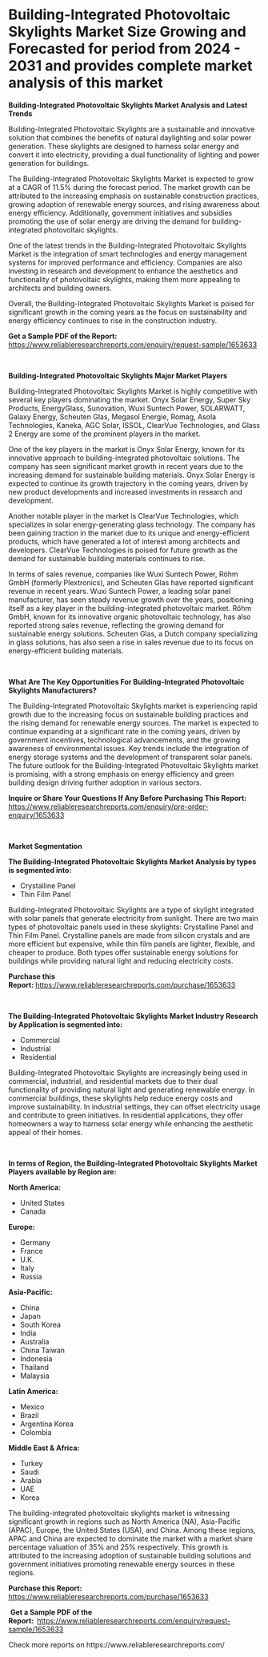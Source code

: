 <p><h1>Building-Integrated Photovoltaic Skylights Market Size Growing and Forecasted for period from 2024 - 2031 and provides complete market analysis of this market</h1></p><p><strong>Building-Integrated Photovoltaic Skylights Market Analysis and Latest Trends</strong></p>
<p><p>Building-Integrated Photovoltaic Skylights are a sustainable and innovative solution that combines the benefits of natural daylighting and solar power generation. These skylights are designed to harness solar energy and convert it into electricity, providing a dual functionality of lighting and power generation for buildings.</p><p>The Building-Integrated Photovoltaic Skylights Market is expected to grow at a CAGR of 11.5% during the forecast period. The market growth can be attributed to the increasing emphasis on sustainable construction practices, growing adoption of renewable energy sources, and rising awareness about energy efficiency. Additionally, government initiatives and subsidies promoting the use of solar energy are driving the demand for building-integrated photovoltaic skylights.</p><p>One of the latest trends in the Building-Integrated Photovoltaic Skylights Market is the integration of smart technologies and energy management systems for improved performance and efficiency. Companies are also investing in research and development to enhance the aesthetics and functionality of photovoltaic skylights, making them more appealing to architects and building owners.</p><p>Overall, the Building-Integrated Photovoltaic Skylights Market is poised for significant growth in the coming years as the focus on sustainability and energy efficiency continues to rise in the construction industry.</p></p>
<p><strong>Get a Sample PDF of the Report:&nbsp;</strong> <a href="https://www.reliableresearchreports.com/enquiry/request-sample/1653633">https://www.reliableresearchreports.com/enquiry/request-sample/1653633</a></p>
<p>&nbsp;</p>
<p><strong>Building-Integrated Photovoltaic Skylights Major Market Players</strong></p>
<p><p>Building-Integrated Photovoltaic Skylights Market is highly competitive with several key players dominating the market. Onyx Solar Energy, Super Sky Products, EnergyGlass, Sunovation, Wuxi Suntech Power, SOLARWATT, Galaxy Energy, Scheuten Glas, Megasol Energie, Romag, Asola Technologies, Kaneka, AGC Solar, ISSOL, ClearVue Technologies, and Glass 2 Energy are some of the prominent players in the market.</p><p>One of the key players in the market is Onyx Solar Energy, known for its innovative approach to building-integrated photovoltaic solutions. The company has seen significant market growth in recent years due to the increasing demand for sustainable building materials. Onyx Solar Energy is expected to continue its growth trajectory in the coming years, driven by new product developments and increased investments in research and development.</p><p>Another notable player in the market is ClearVue Technologies, which specializes in solar energy-generating glass technology. The company has been gaining traction in the market due to its unique and energy-efficient products, which have generated a lot of interest among architects and developers. ClearVue Technologies is poised for future growth as the demand for sustainable building materials continues to rise.</p><p>In terms of sales revenue, companies like Wuxi Suntech Power, Röhm GmbH (formerly Plextronics), and Scheuten Glas have reported significant revenue in recent years. Wuxi Suntech Power, a leading solar panel manufacturer, has seen steady revenue growth over the years, positioning itself as a key player in the building-integrated photovoltaic market. Röhm GmbH, known for its innovative organic photovoltaic technology, has also reported strong sales revenue, reflecting the growing demand for sustainable energy solutions. Scheuten Glas, a Dutch company specializing in glass solutions, has also seen a rise in sales revenue due to its focus on energy-efficient building materials.</p></p>
<p>&nbsp;</p>
<p><strong>What Are The Key Opportunities For Building-Integrated Photovoltaic Skylights Manufacturers?</strong></p>
<p><p>The Building-Integrated Photovoltaic Skylights market is experiencing rapid growth due to the increasing focus on sustainable building practices and the rising demand for renewable energy sources. The market is expected to continue expanding at a significant rate in the coming years, driven by government incentives, technological advancements, and the growing awareness of environmental issues. Key trends include the integration of energy storage systems and the development of transparent solar panels. The future outlook for the Building-Integrated Photovoltaic Skylights market is promising, with a strong emphasis on energy efficiency and green building design driving further adoption in various sectors.</p></p>
<p><strong>Inquire or Share Your Questions If Any Before Purchasing This Report:</strong> <a href="https://www.reliableresearchreports.com/enquiry/pre-order-enquiry/1653633">https://www.reliableresearchreports.com/enquiry/pre-order-enquiry/1653633</a></p>
<p>&nbsp;</p>
<p><strong>Market Segmentation</strong></p>
<p><strong>The Building-Integrated Photovoltaic Skylights Market Analysis by types is segmented into:</strong></p>
<p><ul><li>Crystalline Panel</li><li>Thin Film Panel</li></ul></p>
<p><p>Building-Integrated Photovoltaic Skylights are a type of skylight integrated with solar panels that generate electricity from sunlight. There are two main types of photovoltaic panels used in these skylights: Crystalline Panel and Thin Film Panel. Crystalline panels are made from silicon crystals and are more efficient but expensive, while thin film panels are lighter, flexible, and cheaper to produce. Both types offer sustainable energy solutions for buildings while providing natural light and reducing electricity costs.</p></p>
<p><strong>Purchase this Report:&nbsp;</strong><a href="https://www.reliableresearchreports.com/purchase/1653633">https://www.reliableresearchreports.com/purchase/1653633</a></p>
<p>&nbsp;</p>
<p><strong>The Building-Integrated Photovoltaic Skylights Market Industry Research by Application is segmented into:</strong></p>
<p><ul><li>Commercial</li><li>Industrial</li><li>Residential</li></ul></p>
<p><p>Building-Integrated Photovoltaic Skylights are increasingly being used in commercial, industrial, and residential markets due to their dual functionality of providing natural light and generating renewable energy. In commercial buildings, these skylights help reduce energy costs and improve sustainability. In industrial settings, they can offset electricity usage and contribute to green initiatives. In residential applications, they offer homeowners a way to harness solar energy while enhancing the aesthetic appeal of their homes.</p></p>
<p>&nbsp;</p>
<p><strong>In terms of Region, the Building-Integrated Photovoltaic Skylights Market Players available by Region are:</strong></p>
<p>
    <p> <strong> North America: </strong>
        <ul>
            <li>United States</li>
            <li>Canada</li>
        </ul>
        </p> 
    <p> <strong> Europe: </strong>
        <ul>
            <li>Germany</li>
            <li>France</li>
            <li>U.K.</li>
            <li>Italy</li>
            <li>Russia</li>
        </ul>
        </p> 
    <p> <strong> Asia-Pacific: </strong>
        <ul>
            <li>China</li>
            <li>Japan</li>
            <li>South Korea</li>
            <li>India</li>
            <li>Australia</li>
            <li>China Taiwan</li>
            <li>Indonesia</li>
            <li>Thailand</li>
            <li>Malaysia</li>
        </ul>
        </p> 
    <p> <strong> Latin America: </strong>
        <ul>
            <li>Mexico</li>
            <li>Brazil</li>
            <li>Argentina Korea</li>
            <li>Colombia</li>
        </ul>
        </p> 
    <p> <strong> Middle East & Africa: </strong>
        <ul>
            <li>Turkey</li>
            <li>Saudi</li>
            <li>Arabia</li>
            <li>UAE</li>
            <li>Korea</li>
        </ul>
    </p>
    </p>
<p><p>The building-integrated photovoltaic skylights market is witnessing significant growth in regions such as North America (NA), Asia-Pacific (APAC), Europe, the United States (USA), and China. Among these regions, APAC and China are expected to dominate the market with a market share percentage valuation of 35% and 25% respectively. This growth is attributed to the increasing adoption of sustainable building solutions and government initiatives promoting renewable energy sources in these regions.</p></p>
<p><strong>Purchase this Report: </strong><a href="https://www.reliableresearchreports.com/purchase/1653633">https://www.reliableresearchreports.com/purchase/1653633</a></p>
<p>&nbsp;<strong>Get a Sample PDF of the Report:&nbsp;&nbsp;</strong><a href="https://www.reliableresearchreports.com/enquiry/request-sample/1653633">https://www.reliableresearchreports.com/enquiry/request-sample/1653633</a></p>
<p><strong></strong></p>
<p>Check more reports on https://www.reliableresearchreports.com/</p>
